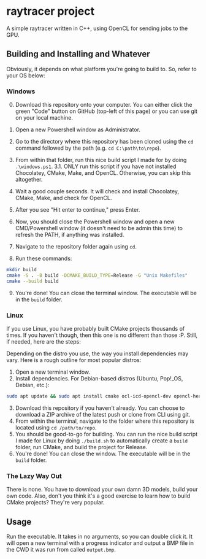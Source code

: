 # raytracer project

A simple raytracer written in C++, using OpenCL for sending jobs to the GPU.

## Building and Installing and Whatever

Obviously, it depends on what platform you're going to build to. So, refer to your OS below:

### Windows

0. Download this repository onto your computer. You can either click the green "Code" button on GitHub (top-left of this page) or you can use git on your local machine.

1. Open a new Powershell window as Administrator.
2. Go to the directory where this repository has been cloned using the `cd` command followed by the path (e.g. `cd C:\path\to\repo`).
3. From within that folder, run this nice build script I made for by doing `.\windows.ps1`.
3.1. ONLY run this script if you have not installed Chocolatey, CMake, Make, and OpenCL. Otherwise, you can skip this altogether.
4. Wait a good couple seconds. It will check and install Chocolatey, CMake, Make, and check for OpenCL.
5. After you see "Hit enter to continue," press Enter.
6. Now, you should close the Powershell window and open a new CMD/Powershell window (it doesn't need to be admin this time) to refresh the PATH, if anything was installed.
7. Navigate to the repository folder again using `cd`.
8. Run these commands:

```sh
mkdir build
cmake -S . -B build -DCMAKE_BUILD_TYPE=Release -G "Unix Makefiles"
cmake --build build
```

9. You're done! You can close the terminal window. The executable will be in the `build` folder.

### Linux

If you use Linux, you have probably built CMake projects thousands of times. If you haven't though, then this one is no different than those :P. Still, if needed, here are the steps:

Depending on the distro you use, the way you install dependencies may vary. Here is a rough outline for most popular distros:

1. Open a new terminal window.
2. Install dependencies.
   For Debian-based distros (Ubuntu, Pop!_OS, Debian, etc.):

```sh
sudo apt update && sudo apt install cmake ocl-icd-opencl-dev opencl-headers build-essential git
```

3. Download this repository if you haven't already. You can choose to download a ZIP archive of the latest push or clone from CLI using git.
4. From within the terminal, navigate to the folder where this repository is located using `cd /path/to/repo`.
5. You should be good-to-go for building. You can run the nice build script I made for Linux by doing `./build.sh` to automatically create a `build` folder, run CMake, and build the project for Release.
6. You're done! You can close the window. The executable will be in the `build` folder.

### The Lazy Way Out

There is none. You have to download your own damn 3D models, build your own code. Also, don't you think it's a good exercise to learn how to build CMake projects? They're very popular.

## Usage

Run the executable. It takes in no arguments, so you can double click it. It will open a new terminal with a progress indicator and output a BMP file in the CWD it was run from called `output.bmp`.
